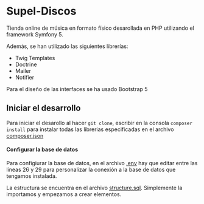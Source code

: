 # Supel-Discos

Tienda online de música en formato físico desarollada en PHP utilizando el framework Symfony 5.

Además, se han utilizado las siguientes librerías:

+ Twig Templates
+ Doctrine 
+ Mailer
+ Notifier

Para el diseño de las interfaces se ha usado Bootstrap 5

## Iniciar el desarrollo

Para iniciar el desarollo al hacer ```git clone```, escribir en la consola ```composer install``` para instalar todas las librerias especificadas en el archivo [composer.json](composer.json)

#### Configurar la base de datos

Para configiurar la base de datos, en el archivo [.env](.env) hay que editar entre las líneas 26 y 29 para personalizar la conexión a la base de datos que tengamos instalada.

La estructura se encuentra en el archivo [structure.sql](/sql/structure.sql). Simplemente la importamos y empezamos a crear elementos.


